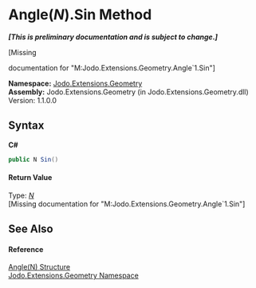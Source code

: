 # Angle(*N*).Sin Method 
 _**\[This is preliminary documentation and is subject to change.\]**_

\[Missing <summary> documentation for "M:Jodo.Extensions.Geometry.Angle`1.Sin"\]

**Namespace:**&nbsp;<a href="N_Jodo_Extensions_Geometry">Jodo.Extensions.Geometry</a><br />**Assembly:**&nbsp;Jodo.Extensions.Geometry (in Jodo.Extensions.Geometry.dll) Version: 1.1.0.0

## Syntax

**C#**<br />
``` C#
public N Sin()
```


#### Return Value
Type: <a href="T_Jodo_Extensions_Geometry_Angle_1">*N*</a><br />\[Missing <returns> documentation for "M:Jodo.Extensions.Geometry.Angle`1.Sin"\]

## See Also


#### Reference
<a href="T_Jodo_Extensions_Geometry_Angle_1">Angle(N) Structure</a><br /><a href="N_Jodo_Extensions_Geometry">Jodo.Extensions.Geometry Namespace</a><br />